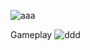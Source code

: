 ![aaa](https://github.com/user-attachments/assets/e98842b7-9504-40be-ae2c-acbaaa281323)

Gameplay
![ddd](https://github.com/user-attachments/assets/9db48246-1a4d-4bde-8a84-66b276ddcdb1)
